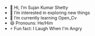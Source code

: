- 👋 Hi, I’m Sujan Kumar Shetty
- 👀 I’m interested in exploring new things
- 🌱 I’m currently learning Open_Cv
- 😄 Pronouns: He/Him
- ⚡ Fun fact: I Laugh When I'm Angry 

<!---
sujanshetty11/sujanshetty11 is a ✨ special ✨ repository because its `README.md` (this file) appears on your GitHub profile.
You can click the Preview link to take a look at your changes.
--->

